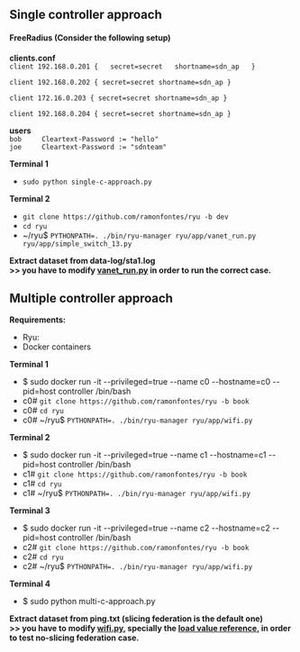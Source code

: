 ## Single controller approach

#### FreeRadius (Consider the following setup)

**clients.conf**  
`client 192.168.0.201 {  
        secret=secret  
        shortname=sdn_ap  
}`

`client 192.168.0.202 {
        secret=secret
        shortname=sdn_ap
}`

`client 172.16.0.203 {
        secret=secret
        shortname=sdn_ap
}`

`client 192.168.0.204 {
        secret=secret
        shortname=sdn_ap
}`

**users**  
`bob     Cleartext-Password := "hello"`   
`joe     Cleartext-Password := "sdnteam"`


**Terminal 1**
* `sudo python single-c-approach.py` 

**Terminal 2**
* `git clone https://github.com/ramonfontes/ryu -b dev`    
* `cd ryu`   
* ~/ryu$ `PYTHONPATH=. ./bin/ryu-manager ryu/app/vanet_run.py ryu/app/simple_switch_13.py`     

**Extract dataset from data-log/sta1.log**   
**>> you have to modify [vanet_run.py](https://github.com/ramonfontes/ryu/blob/dev/ryu/app/vanet_run.py#L134) in order to run the correct case.**

## Multiple controller approach

**Requirements:**
* Ryu:  
* Docker containers  

**Terminal 1**
* $ sudo docker run -it --privileged=true --name c0 --hostname=c0 --pid=host controller /bin/bash   
* c0# `git clone https://github.com/ramonfontes/ryu -b book`    
* c0# `cd ryu`   
* c0# ~/ryu$ `PYTHONPATH=. ./bin/ryu-manager ryu/app/wifi.py`     

**Terminal 2**
* $ sudo docker run -it --privileged=true --name c1 --hostname=c1 --pid=host controller /bin/bash   
* c1# `git clone https://github.com/ramonfontes/ryu -b book`    
* c1# `cd ryu`   
* c1# ~/ryu$ `PYTHONPATH=. ./bin/ryu-manager ryu/app/wifi.py`     

**Terminal 3**
* $ sudo docker run -it --privileged=true --name c2 --hostname=c2 --pid=host controller /bin/bash   
* c2# `git clone https://github.com/ramonfontes/ryu -b book`    
* c2# `cd ryu`   
* c2# ~/ryu$ `PYTHONPATH=. ./bin/ryu-manager ryu/app/wifi.py`     

**Terminal 4**
* $ sudo python multi-c-approach.py  


**Extract dataset from ping.txt  (slicing federation is the default one)**    
**>> you have to modify [wifi.py](https://github.com/ramonfontes/ryu/blob/book/ryu/app/wifi.py), specially the [load value reference](https://github.com/ramonfontes/ryu/blob/86d130b11de5024313b122ce0875c222a6590a85/ryu/app/wifi.py#L152), in order to test no-slicing federation case.**


